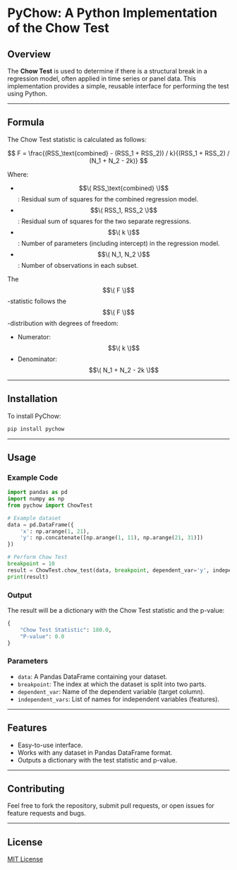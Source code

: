 
# PyChow: A Python Implementation of the Chow Test

## Overview

The **Chow Test** is used to determine if there is a structural break in a regression model, often applied in time series or panel data. This implementation provides a simple, reusable interface for performing the test using Python.

---

## Formula

The Chow Test statistic is calculated as follows:

$$
F = \frac{(RSS_\text{combined} - (RSS_1 + RSS_2)) / k}{(RSS_1 + RSS_2) / (N_1 + N_2 - 2k)}
$$

Where:
- $$\( RSS_\text{combined} \)$$: Residual sum of squares for the combined regression model.
- $$\( RSS_1, RSS_2 \)$$: Residual sum of squares for the two separate regressions.
- $$\( k \)$$: Number of parameters (including intercept) in the regression model.
- $$\( N_1, N_2 \)$$: Number of observations in each subset.

The $$\( F \)$$-statistic follows the $$\( F \)$$-distribution with degrees of freedom:
- Numerator: $$\( k \)$$
- Denominator: $$\( N_1 + N_2 - 2k \)$$

---

## Installation

To install PyChow:

```bash
pip install pychow
```

---

## Usage

### Example Code

```python
import pandas as pd
import numpy as np
from pychow import ChowTest

# Example dataset
data = pd.DataFrame({
    'x': np.arange(1, 21),
    'y': np.concatenate([np.arange(1, 11), np.arange(21, 31)])
})

# Perform Chow Test
breakpoint = 10
result = ChowTest.chow_test(data, breakpoint, dependent_var='y', independent_vars=['x'])
print(result)
```

### Output

The result will be a dictionary with the Chow Test statistic and the p-value:

```python
{
    "Chow Test Statistic": 180.0,
    "P-value": 0.0
}
```

### Parameters

- `data`: A Pandas DataFrame containing your dataset.
- `breakpoint`: The index at which the dataset is split into two parts.
- `dependent_var`: Name of the dependent variable (target column).
- `independent_vars`: List of names for independent variables (features).

---

## Features

- Easy-to-use interface.
- Works with any dataset in Pandas DataFrame format.
- Outputs a dictionary with the test statistic and p-value.

---

## Contributing

Feel free to fork the repository, submit pull requests, or open issues for feature requests and bugs.

---

## License

[MIT License](https://github.com/amirbabaei97/pychow/blob/main/LICENSE)
